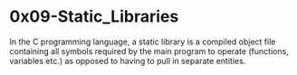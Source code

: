 # 0x09-Static_Libraries

In the C programming language, a static library is a compiled object file containing all symbols required by the main program to operate (functions, variables etc.) as opposed to having to pull in separate entities.